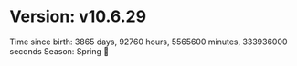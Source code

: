 # Version: v10.6.29
Time since birth: 3865 days, 92760 hours, 5565600 minutes, 333936000 seconds
Season: Spring 🌸
